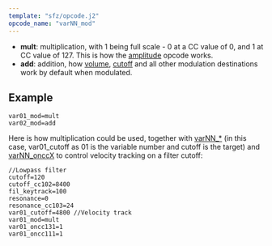 ```yaml
---
template: "sfz/opcode.j2"
opcode_name: "varNN_mod"
---
```

- **mult**: multiplication, with 1 being full scale - 0 at a CC value of 0,
            and 1 at CC value of 127.
            This is how the [amplitude] opcode works.
- **add**: addition, how [volume], [cutoff] and all other
           modulation destinations work by default when modulated.

## Example

```sfz
var01_mod=mult
var02_mod=add
```

Here is how multiplication could be used, together with [varNN_*]
(in this case, var01_cutoff as 01 is the variable number and cutoff is the target)
and [varNN_onccX] to control velocity tracking on a filter cutoff:

```sfz
//Lowpass filter
cutoff=120
cutoff_cc102=8400
fil_keytrack=100
resonance=0
resonance_cc103=24
var01_cutoff=4800 //Velocity track
var01_mod=mult
var01_oncc131=1
var01_oncc111=1
```


[amplitude]:   amplitude.md
[cutoff]:      cutoff.md
[varNN_*]:     varNN_.md
[varNN_onccX]: varNN_onccX.md
[volume]:      volume.md
